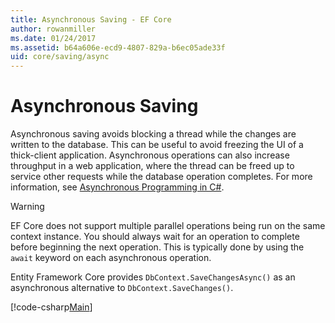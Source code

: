 ```yaml
---
title: Asynchronous Saving - EF Core
author: rowanmiller
ms.date: 01/24/2017
ms.assetid: b64a606e-ecd9-4807-829a-b6ec05ade33f
uid: core/saving/async
---
```


# Asynchronous Saving

Asynchronous saving avoids blocking a thread while the changes are written to the database. This can be useful to avoid freezing the UI of a thick-client application. Asynchronous operations can also increase throughput in a web application, where the thread can be freed up to service other requests while the database operation completes. For more information, see [Asynchronous Programming in C#](/dotnet/csharp/async).

> [!WARNING]  
> EF Core does not support multiple parallel operations being run on the same context instance. You should always wait for an operation to complete before beginning the next operation. This is typically done by using the `await` keyword on each asynchronous operation.

Entity Framework Core provides `DbContext.SaveChangesAsync()` as an asynchronous alternative to `DbContext.SaveChanges()`.

[!code-csharp[Main](../../../samples/core/Saving/Async/Sample.cs#Sample)]
